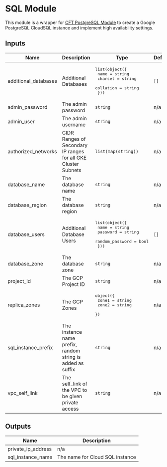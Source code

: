 # SQL Module
This module is a wrapper for [CFT PostgreSQL Module](https://github.com/terraform-google-modules/terraform-google-sql-db/tree/master/modules/postgresql) to create a Google PostgreSQL CloudSQL instance and implement high availability settings.

<!-- BEGINNING OF PRE-COMMIT-TERRAFORM DOCS HOOK -->
## Inputs

| Name | Description | Type | Default | Required |
|------|-------------|------|---------|:--------:|
| additional\_databases | Additional Databases | <pre>list(object({<br>    name      = string<br>    charset   = string<br>    collation = string<br>  }))</pre> | `[]` | no |
| admin\_password | The admin password | `string` | n/a | yes |
| admin\_user | The admin username | `string` | n/a | yes |
| authorized\_networks | CIDR Ranges of Secondary IP ranges for all GKE Cluster Subnets | `list(map(string))` | n/a | yes |
| database\_name | The database name | `string` | n/a | yes |
| database\_region | The database region | `string` | n/a | yes |
| database\_users | Additional Database Users | <pre>list(object({<br>    name            = string<br>    password        = string<br>    random_password = bool<br>  }))</pre> | `[]` | no |
| database\_zone | The database zone | `string` | n/a | yes |
| project\_id | The GCP Project ID | `string` | n/a | yes |
| replica\_zones | The GCP Zones | <pre>object({<br>    zone1 = string<br>    zone2 = string<br>  })</pre> | n/a | yes |
| sql\_instance\_prefix | The instance name prefix, random string is added as suffix | `string` | n/a | yes |
| vpc\_self\_link | The self\_link of the VPC to be given private access | `string` | n/a | yes |

## Outputs

| Name | Description |
|------|-------------|
| private\_ip\_address | n/a |
| sql\_instance\_name | The name for Cloud SQL instance |

<!-- END OF PRE-COMMIT-TERRAFORM DOCS HOOK -->
